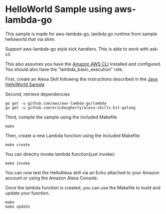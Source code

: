 # HelloWorld Sample using aws-lambda-go

This sample is made for aws-lambda-go, lambda go runtime from sample helloworld that via shim. 

Support aws-lambda-go style kick handlers.
This is able to work with ask-cli.

This also assumes you have the [Amazon AWS CLI](https://aws.amazon.com/cli/) installed and configured. You should also have the "lambda_basic_execution"
role.

First, create an Alexa Skill following the instructions described in the [Java HelloWorld Sample](https://github.com/amzn/alexa-skills-kit-java/tree/master/samples/src/main/java/helloworld)

Second, retrieve dependencies

```
go get -u github.com/aws/aws-lambda-go/lambda
go get -u github.com/ericdaugherty/alexa-skills-kit-golang
```

Third, compile the sample using the included Makefile

```
make
```

Then, create a new Lambda function using the included Makefile:

```
make create
```

You can directry invoke lambda function(just invoke):

```
make invoke
```

You can now test the HelloAlexa skill via an Echo attached to your Amazon account or using the Amazon Alexa Console.

Once the lambda function is created, you can use the Makefile to build and
update your function.

```
make
make update
```
